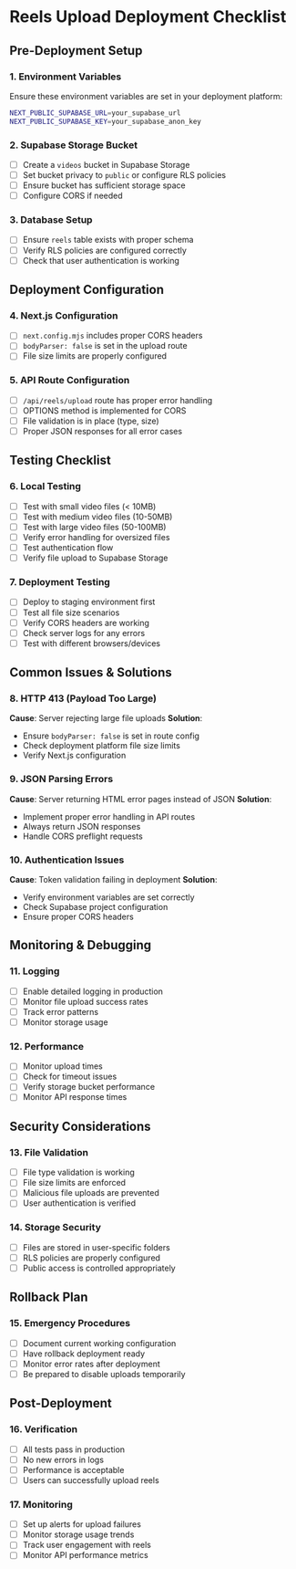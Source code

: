 # Reels Upload Deployment Checklist

## Pre-Deployment Setup

### 1. Environment Variables
Ensure these environment variables are set in your deployment platform:
```bash
NEXT_PUBLIC_SUPABASE_URL=your_supabase_url
NEXT_PUBLIC_SUPABASE_KEY=your_supabase_anon_key
```

### 2. Supabase Storage Bucket
- [ ] Create a `videos` bucket in Supabase Storage
- [ ] Set bucket privacy to `public` or configure RLS policies
- [ ] Ensure bucket has sufficient storage space
- [ ] Configure CORS if needed

### 3. Database Setup
- [ ] Ensure `reels` table exists with proper schema
- [ ] Verify RLS policies are configured correctly
- [ ] Check that user authentication is working

## Deployment Configuration

### 4. Next.js Configuration
- [ ] `next.config.mjs` includes proper CORS headers
- [ ] `bodyParser: false` is set in the upload route
- [ ] File size limits are properly configured

### 5. API Route Configuration
- [ ] `/api/reels/upload` route has proper error handling
- [ ] OPTIONS method is implemented for CORS
- [ ] File validation is in place (type, size)
- [ ] Proper JSON responses for all error cases

## Testing Checklist

### 6. Local Testing
- [ ] Test with small video files (< 10MB)
- [ ] Test with medium video files (10-50MB)
- [ ] Test with large video files (50-100MB)
- [ ] Verify error handling for oversized files
- [ ] Test authentication flow
- [ ] Verify file upload to Supabase Storage

### 7. Deployment Testing
- [ ] Deploy to staging environment first
- [ ] Test all file size scenarios
- [ ] Verify CORS headers are working
- [ ] Check server logs for any errors
- [ ] Test with different browsers/devices

## Common Issues & Solutions

### 8. HTTP 413 (Payload Too Large)
**Cause**: Server rejecting large file uploads
**Solution**: 
- Ensure `bodyParser: false` is set in route config
- Check deployment platform file size limits
- Verify Next.js configuration

### 9. JSON Parsing Errors
**Cause**: Server returning HTML error pages instead of JSON
**Solution**:
- Implement proper error handling in API routes
- Always return JSON responses
- Handle CORS preflight requests

### 10. Authentication Issues
**Cause**: Token validation failing in deployment
**Solution**:
- Verify environment variables are set correctly
- Check Supabase project configuration
- Ensure proper CORS headers

## Monitoring & Debugging

### 11. Logging
- [ ] Enable detailed logging in production
- [ ] Monitor file upload success rates
- [ ] Track error patterns
- [ ] Monitor storage usage

### 12. Performance
- [ ] Monitor upload times
- [ ] Check for timeout issues
- [ ] Verify storage bucket performance
- [ ] Monitor API response times

## Security Considerations

### 13. File Validation
- [ ] File type validation is working
- [ ] File size limits are enforced
- [ ] Malicious file uploads are prevented
- [ ] User authentication is verified

### 14. Storage Security
- [ ] Files are stored in user-specific folders
- [ ] RLS policies are properly configured
- [ ] Public access is controlled appropriately

## Rollback Plan

### 15. Emergency Procedures
- [ ] Document current working configuration
- [ ] Have rollback deployment ready
- [ ] Monitor error rates after deployment
- [ ] Be prepared to disable uploads temporarily

## Post-Deployment

### 16. Verification
- [ ] All tests pass in production
- [ ] No new errors in logs
- [ ] Performance is acceptable
- [ ] Users can successfully upload reels

### 17. Monitoring
- [ ] Set up alerts for upload failures
- [ ] Monitor storage usage trends
- [ ] Track user engagement with reels
- [ ] Monitor API performance metrics
